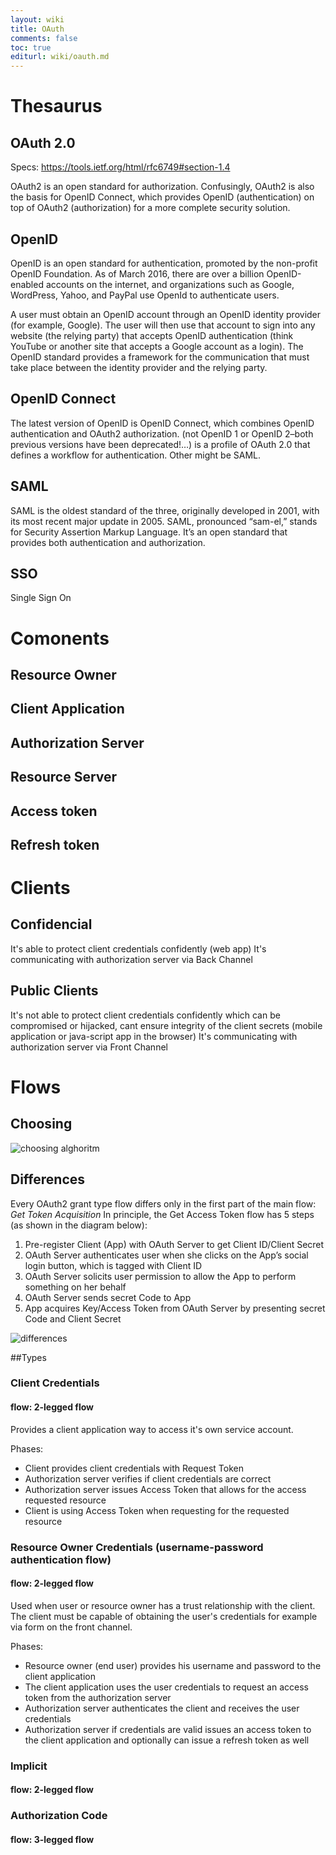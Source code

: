 ```yaml
---
layout: wiki
title: OAuth
comments: false
toc: true
editurl: wiki/oauth.md
---
```


# Thesaurus
## OAuth 2.0
Specs: https://tools.ietf.org/html/rfc6749#section-1.4

OAuth2 is an open standard for authorization. Confusingly, OAuth2 is also the basis for OpenID Connect, which provides OpenID (authentication) on top of OAuth2 (authorization) for a more complete security solution.

## OpenID
OpenID is an open standard for authentication, promoted by the non-profit OpenID Foundation. As of March 2016, there are over a billion OpenID-enabled accounts on the internet, and organizations such as Google, WordPress, Yahoo, and PayPal use OpenId to authenticate users.

A user must obtain an OpenID account through an OpenID identity provider (for example, Google). The user will then use that account to sign into any website (the relying party) that accepts OpenID authentication (think YouTube or another site that accepts a Google account as a login). The OpenID standard provides a framework for the communication that must take place between the identity provider and the relying party.

## OpenID Connect
The latest version of OpenID is OpenID Connect, which combines OpenID authentication and OAuth2 authorization. (not OpenID 1 or OpenID 2–both previous versions have been deprecated!…) is a profile of OAuth 2.0 that defines a workflow for authentication. Other might be SAML.

## SAML
SAML is the oldest standard of the three, originally developed in 2001, with its most recent major update in 2005. SAML, pronounced “sam-el,” stands for Security Assertion Markup Language. It’s an open standard that provides both authentication and authorization.

## SSO
Single Sign On

# Comonents
## Resource Owner
## Client Application
## Authorization Server
## Resource Server
## Access token
## Refresh token

# Clients
## Confidencial
It's able to protect client credentials confidently (web app)
It's communicating with authorization server via Back Channel
## Public Clients
It's not able to protect client credentials confidently which can be compromised or hijacked, cant ensure integrity of the client secrets (mobile application or java-script app in the browser)
It's communicating with authorization server via Front Channel

# Flows

## Choosing
![choosing alghoritm](https://raw.githubusercontent.com/kospiotr/kospiotr.github.io/master/resources/wiki/oauth/oauth-grants.svg?sanitize=true)
## Differences
Every OAuth2 grant type flow differs only in the first part of the main flow: *Get Token Acquisition*
In principle, the Get Access Token flow has 5 steps (as shown in the diagram below):

1. Pre-register Client (App) with OAuth Server to get Client ID/Client Secret
2. OAuth Server authenticates user when she clicks on the App’s social login button, which is tagged with Client ID
3. OAuth Server solicits user permission to allow the App to perform something on her behalf
4. OAuth Server sends secret Code to App
5. App acquires Key/Access Token from OAuth Server by presenting secret Code and Client Secret

![differences](https://raw.githubusercontent.com/kospiotr/kospiotr.github.io/master/resources/wiki/oauth/OAuth-Flow-Comparison-1024x646.png)

##Types
### Client Credentials
#### flow: 2-legged flow
Provides a client application way to access it's own service account.

Phases:
- Client provides client credentials with Request Token
- Authorization server verifies if client credentials are correct
- Authorization server issues Access Token that allows for the access requested resource
- Client is using Access Token when requesting for the requested resource

### Resource Owner Credentials (username-password authentication flow)
#### flow: 2-legged flow
Used when user or resource owner has a trust relationship with the client. The client must be capable of obtaining the user's credentials for example via form on the front channel.

Phases:
- Resource owner (end user) provides his username and password to the client application
- The client application uses the user credentials to request an access token from the authorization server
- Authorization server authenticates the client and receives the user credentials
- Authorization server if credentials are valid issues an access token to the client application and optionally can issue a refresh token as well

### Implicit
#### flow: 2-legged flow

### Authorization Code
#### flow: 3-legged flow
